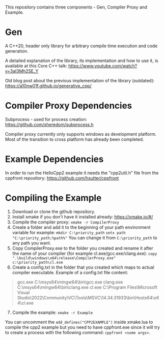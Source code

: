 This repository contains three components - Gen, Compiler Proxy and Example.

# Gen
A C++20, header only library for arbitrary compile time execution and code generation.

A detailed explanation of the library, its implementation and how to use it, is available at this Core C++ talk:
https://www.youtube.com/watch?v=3aI3Mh2SE_Y

Old blog post about the previous implementation of the library (outdated):
https://a10nw01f.github.io/generative_cpp/

# Compiler Proxy Dependencies
Subprocess - used for process creation: https://github.com/sheredom/subprocess.h

Compiler proxy currently only supports windows as development platform. 
Most of the transition to cross platform has already been completed. 

# Example Dependencies
In order to run the HelloCpp2 example it needs the "cpp2util.h" file from the cppfront repository: https://github.com/hsutter/cppfront

# Compiling the Example
1. Download or clone the github repository.
2. Install xmake if you don't have it installed already: https://xmake.io/#/
3. Compile the compiler proxy: `xmake -r CompilerProxy`
4. Create a folder and add it to the beginning of your path environment variable for example:
`mkdir C:\priority_path`
`setx path "C:\priority_path;%path%"`
You can change it from `C:\priority_path` to any path you want.
5. Copy CompilerProxy.exe to the folder you created and rename it after the name of your compiler (for example cl.exe/gcc.exe/clang.exe): `copy ".\build\windows\x64\release\CompilerProxy.exe" c:\priority_path\cl.exe`
6. Create a config.txt in the folder that you created which maps to actual compiler executable.
Example of a config.txt file content:
> gcc.exe 
> C:\msys64\mingw64\bin\gcc.exe 
> clang.exe
> C:\msys64\mingw64\bin\clang.exe 
> cl.exe 
> C:\Program Files\Microsoft Visual Studio\2022\Community\VC\Tools\MSVC\14.34.31933\bin\Hostx64\x64\cl.exe
7. Compile the example: `xmake -r Example`

You can uncomment the `add_defines("CPP2EXAMPLE")` inside xmake.lua to compile the cpp2 example but you need to have cppfront.exe since it will try to create a process with the following command: `cppfront <some args>`.